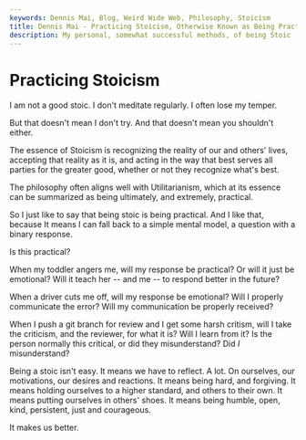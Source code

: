 ```yaml
---
keywords: Dennis Mai, Blog, Weird Wide Web, Philosophy, Stoicism
title: Dennis Mai - Practicing Stoicism, Otherwise Known as Being Practical
description: My personal, somewhat successful methods, of being Stoic
---
```


# Practicing Stoicism

I am not a good stoic. I don't meditate regularly. I often lose my temper.

But that doesn't mean I don't try. And that doesn't mean you shouldn't either.

The essence of Stoicism is recognizing the reality of our and others' lives, accepting that reality as it is, and acting in the way that best serves all parties for the greater good, whether or not they recognize what's best.

The philosophy often aligns well with Utilitarianism, which at its essence can be summarized as being ultimately, and extremely, practical.

So I just like to say that being stoic is being practical. And I like that, because It means I can fall back to a simple mental model, a question with a binary response.

Is this practical?

When my toddler angers me, will my response be practical? Or will it just be emotional? Will it teach her -- and me -- to respond better in the future?

When a driver cuts me off, will my response be emotional? Will I properly communicate the error? Will my communication be properly received?

When I push a git branch for review and I get some harsh critism, will I take the criticism, and the reviewer, for what it is? Will I learn from it? Is the person normally this critical, or did they misunderstand? Did *I* misunderstand?

Being a stoic isn't easy. It means we have to reflect. A lot. On ourselves, our motivations, our desires and reactions. It means being hard, and forgiving. It means holding ourselves to a higher standard, and others to their own. It means putting ourselves in others' shoes. It means being humble, open, kind, persistent, just and courageous.

It makes us better.

